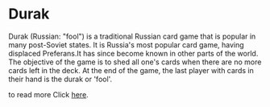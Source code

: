 # Durak

Durak (Russian: "fool") is a traditional Russian card game that is popular in many post-Soviet states. 
It is Russia's most popular card game, having displaced Preferans.It has since become known in other parts of the world.
The objective of the game is to shed all one's cards when there are no more cards left in the deck. 
At the end of the game, the last player with cards in their hand is the durak or 'fool'.

to read more Click [here](https://en.wikipedia.org/wiki/Durak).
